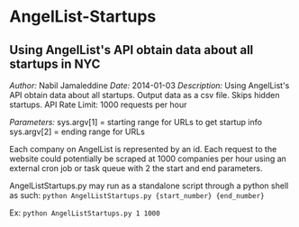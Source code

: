 AngelList-Startups
==================

Using AngelList's API obtain data about all startups in NYC
-----------------------------------------------------------

*Author:* Nabil Jamaleddine
*Date:* 2014-01-03
*Description:* Using AngelList's API obtain data about all startups. Output data as a csv file. Skips hidden startups.
API Rate Limit: 1000 requests per hour

*Parameters:*
sys.argv[1] = starting range for URLs to get startup info
sys.argv[2] = ending range for URLs

Each company on AngelList is represented by an id.
Each request to the website could potentially be scraped at 1000 companies per hour using an external cron job or task queue with 2 the start and end parameters.

AngelListStartups.py may run as a standalone script through a python shell as such:
`python AngelListStartups.py {start_number} {end_number}`

Ex:
`python AngelListStartups.py 1 1000`